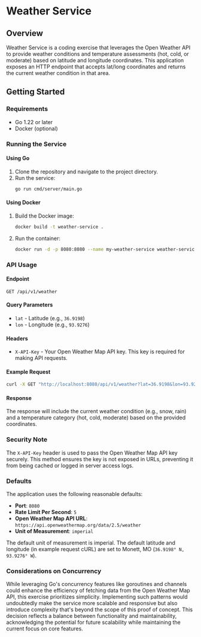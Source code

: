 # Weather Service

## Overview

Weather Service is a coding exercise that leverages the Open Weather API to provide weather conditions and temperature assessments (hot, cold, or moderate) based on latitude and longitude coordinates. This application exposes an HTTP endpoint that accepts lat/long coordinates and returns the current weather condition in that area.

## Getting Started

### Requirements

- Go 1.22 or later
- Docker (optional)

### Running the Service

#### Using Go

1. Clone the repository and navigate to the project directory.
2. Run the service:
   ```bash
   go run cmd/server/main.go
   ```

#### Using Docker

1. Build the Docker image:
   ```bash
   docker build -t weather-service .
   ```
2. Run the container:
   ```bash
   docker run -d -p 8080:8080 --name my-weather-service weather-service
   ```

### API Usage

#### Endpoint

`GET /api/v1/weather`

#### Query Parameters

- `lat` - Latitude (e.g., `36.9198`)
- `lon` - Longitude (e.g., `93.9276`)

#### Headers

- `X-API-Key` - Your Open Weather Map API key. This key is required for making API requests.

#### Example Request

```bash
curl -X GET "http://localhost:8080/api/v1/weather?lat=36.9198&lon=93.9276" -H "X-API-Key: YOUR_OPEN_WEATHER_MAP_API_KEY"
```

#### Response

The response will include the current weather condition (e.g., snow, rain) and a temperature category (hot, cold, moderate) based on the provided coordinates.

### Security Note

The `X-API-Key` header is used to pass the Open Weather Map API key securely. This method ensures the key is not exposed in URLs, preventing it from being cached or logged in server access logs.

### Defaults

The application uses the following reasonable defaults:

- **Port**: `8080`
- **Rate Limit Per Second**: `5`
- **Open Weather Map API URL**: `https://api.openweathermap.org/data/2.5/weather`
- **Unit of Measurement**: `imperial`

The default unit of measurement is imperial. The default latitude and longitude (in example request cURL) are set to Monett, MO (`36.9198° N, 93.9276° W`).

### Considerations on Concurrency
While leveraging Go's concurrency features like goroutines and channels could enhance the efficiency of fetching data from the Open Weather Map API, this exercise prioritizes simplicity. Implementing such patterns would undoubtedly make the service more scalable and responsive but also introduce complexity that's beyond the scope of this proof of concept. This decision reflects a balance between functionality and maintainability, acknowledging the potential for future scalability while maintaining the current focus on core features.

